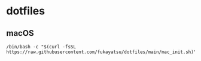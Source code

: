 # dotfiles

## macOS

```
/bin/bash -c "$(curl -fsSL https://raw.githubusercontent.com/fukayatsu/dotfiles/main/mac_init.sh)"
```
